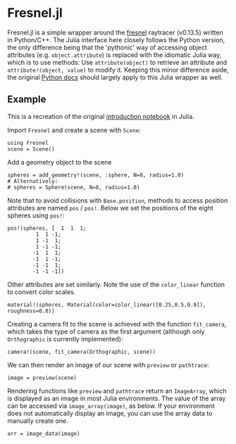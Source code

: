 # Fresnel.jl
Fresnel.jl is a simple wrapper around the [fresnel](https://github.com/glotzerlab/fresnel) raytracer (v0.13.5) written in Python/C++. The Julia interface here closely follows the Python version, the only difference being that the 'pythonic' way of accessing object attributes (e.g. `object.attribute`) is replaced with the idiomatic Julia way, which is to use methods: Use `attribute(object)` to retrieve an attribute and `attribute!(object, value)` to modify it. Keeping this minor difference aside, the original [Python docs](https://fresnel.readthedocs.io/en/v0.13.5/index.html) should largely apply to this Julia wrapper as well.
## Example
This is a recreation of the original [introduction notebook](https://github.com/glotzerlab/fresnel-examples/blob/master/00-Basic-tutorials/00-Introduction.ipynb) in Julia.

Import `Fresnel` and create a scene with `Scene`:
```
using Fresnel
scene = Scene()
```
Add a geometry object to the scene
```
spheres = add_geometry!(scene, :sphere, N=8, radius=1.0)
# Alternatively:
# spheres = Sphere(scene, N=8, radius=1.0)
```
Note that to avoid collisions with `Base.position`, methods to access position attributes are named `pos` / `pos!`. Below we set the positions of the eight spheres using `pos!`:
```
pos!(spheres, [  1  1  1;
		 1  1 -1;
		 1 -1  1;
		 1 -1 -1;
		-1  1  1;
		-1  1 -1;
		-1 -1  1;
		-1 -1 -1])
```
Other attributes are set similarly. Note the use of the `color_linear` function to convert color scales.
```
material!(spheres, Material(color=color_linear([0.25,0.5,0.9]), roughness=0.8))
```
Creating a camera fit to the scene is achieved with the function `fit_camera`, which takes the type of camera as the first argument (although only `Orthographic` is currently implemented):
```
camera!(scene, fit_camera(Orthographic, scene))
```
We can then render an image of our scene with `preview` or `pathtrace`:
```
image = preview(scene)
```
Rendering functions like `preview` and `pathtrace` return an `ImageArray`, which is displayed as an image in most Julia environments. The value of the array can be accessed via `image_array(image)`, as below. If your environment does not automatically display an image, you can use the array data to manually create one.
```
arr = image_data(image)
```
